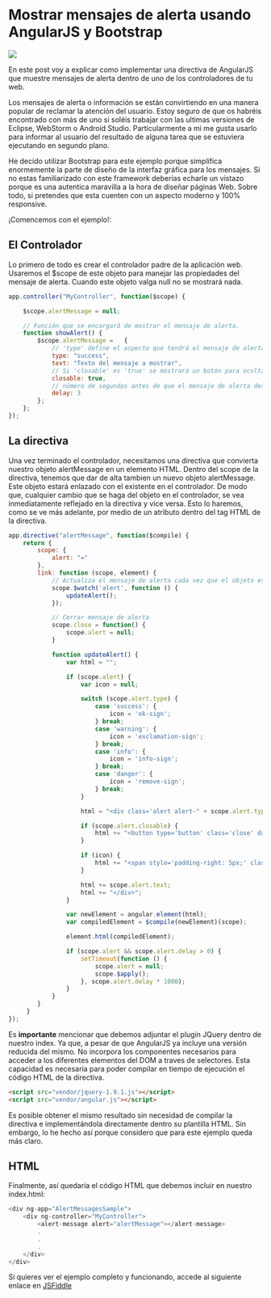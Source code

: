 # Mostrar mensajes de alerta usando AngularJS y Bootstrap

![](https://res.cloudinary.com/dr4a6933v/image/upload/v1648565183/iaguilarmartin.com/alertMessage.png)

En este post voy a explicar como implementar una directiva de AngularJS que muestre mensajes de alerta dentro de uno de los controladores de tu web.

Los mensajes de alerta o información se están convirtiendo en una manera popular de reclamar la atención del usuario. Estoy seguro de que os habréis encontrado con más de uno si soléis trabajar con las ultimas versiones de Eclipse, WebStorm o Android Studio. Particularmente a mi me gusta usarlo para informar al usuario del resultado de alguna tarea que se estuviera ejecutando en segundo plano.

He decido utilizar Bootstrap para este ejemplo porque simplifica enormemente la parte de diseño de la interfaz gráfica para los mensajes. Si no estas familiarizado con este framework deberías echarle un vistazo porque es una autentica maravilla a la hora de diseñar páginas Web. Sobre todo, si pretendes que esta cuenten con un aspecto moderno y 100% responsive.

¡Comencemos con el ejemplo!:

## El Controlador

Lo primero de todo es crear el controlador padre de la aplicación web. Usaremos el $scope de este objeto para manejar las propiedades del mensaje de alerta. Cuando este objeto valga null no se mostrará nada.

```javascript
app.controller("MyController", function($scope) {

    $scope.alertMessage = null;

    // Función que se encargará de mostrar el mensaje de alerta.
    function showAlert() {
        $scope.alertMessage =   {
            // 'type' define el aspecto que tendrá el mensaje de alerta.
            type: "success",
            text: "Texto del mensaje a mostrar",
            // Si 'closable' es 'true' se mostrará un botón para ocultar de manera manual el mensaje.
            closable: true,
            // número de segundos antes de que el mensaje de alerta desaparezca de forma automática.
            delay: 3
        };
    };
});
```

## La directiva

Una vez terminado el controlador, necesitamos una directiva que convierta nuestro objeto alertMessage en un elemento HTML. Dentro del scope de la directiva, tenemos que dar de alta tambien un nuevo objeto alertMessage. Este objeto estará enlazado con el existente en el controlador. De modo que, cualquier cambio que se haga del objeto en el controlador, se vea inmediatamente reflejado en la directiva y vice versa. Esto lo haremos, como se ve más adelante, por medio de un atributo dentro del tag HTML de la directiva.

```javascript
app.directive("alertMessage", function($compile) {
    return {
        scope: {
            alert: "="
        },
        link: function (scope, element) {
            // Actualiza el mensaje de alerta cada vez que el objeto es modificado.
            scope.$watch('alert', function () {
                updateAlert();
            });

            // Cerrar mensaje de alerta
            scope.close = function() {
                scope.alert = null;
            }

            function updateAlert() {
                var html = "";

                if (scope.alert) {
                    var icon = null;

                    switch (scope.alert.type) {
                        case 'success': {
                            icon = 'ok-sign';
                        } break;
                        case 'warning': {
                            icon = 'exclamation-sign';
                        } break;
                        case 'info': {
                            icon = 'info-sign';
                        } break;
                        case 'danger': {
                            icon = 'remove-sign';
                        } break;
                    }

                    html = "<div class='alert alert-" + scope.alert.type + "' role='alert'>";

                    if (scope.alert.closable) {
                        html += "<button type='button' class='close' data-dismiss='alert' ng-click='close()' aria-label='Close'><span aria-hidden='true'></span></button>";
                    }

                    if (icon) {
                        html += "<span style='padding-right: 5px;' class='glyphicon glyphicon-" + icon + "' aria-hidden='true'></span>";
                    }

                    html += scope.alert.text;
                    html += "</div>";
                }

                var newElement = angular.element(html);
                var compiledElement = $compile(newElement)(scope);

                element.html(compiledElement);

                if (scope.alert && scope.alert.delay > 0) {
                    setTimeout(function () {
                        scope.alert = null;
                        scope.$apply();
                    }, scope.alert.delay * 1000);
                }
            }
        }
     }
});
```

Es **importante** mencionar que debemos adjuntar el plugin JQuery dentro de nuestro index. Ya que, a pesar de que AngularJS ya incluye una versión reducida del mismo. No incorpora los componentes necesarios para acceder a los diferentes elementos del DOM a traves de selectores. Esta capacidad es necesaria para poder compilar en tiempo de ejecución el código HTML de la directiva.

```html
<script src="vendor/jquery-1.9.1.js"></script>
<script src="vendor/angular.js"></script>
```

Es posible obtener el mismo resultado sin necesidad de compilar la directiva e implementándola directamente dentro su plantilla HTML. Sin embargo, lo he hecho así porque considero que para este ejemplo queda más claro.

## HTML

Finalmente, así quedaría el código HTML que debemos incluir en nuestro index.html:

```javascript
<div ng-app="AlertMessagesSample">
    <div ng-controller="MyController">
        <alert-message alert="alertMessage"></alert-message>
        .
        .
        .
    </div>
</div>
```

Si quieres ver el ejemplo completo y funcionando, accede al siguiente enlace en [JSFiddle](https://jsfiddle.net/iaguilarmartin/pz8uz8r3/73/)